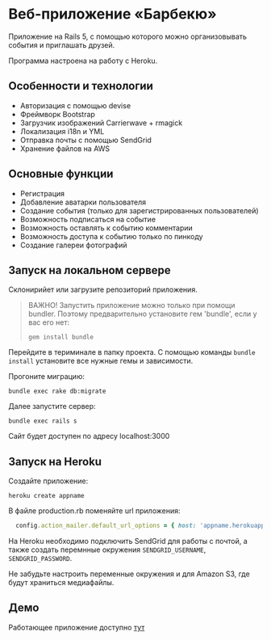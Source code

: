# Веб-приложение «Барбекю»

Приложение на Rails 5, с помощью которого можно организовывать события и приглашать друзей.

Программа настроена на работу с Heroku.
 
## Особенности и технологии

- Авторизация с помощью devise
- Фреймворк Bootstrap
- Загрузчик изображений  Carrierwave + rmagick
- Локализация i18n и YML
- Отправка почты с помощью SendGrid
- Хранение файлов на AWS


## Основные функции

- Регистрация
- Добавление аватарки пользователя
- Создание события (только для зарегистрированных пользователей)
- Возможность подписаться на событие
- Возможность оставлять к событию комментарии
- Возможность доступа к событию только по пинкоду
- Создание галереи фотографий


## Запуск на локальном сервере

Склонирийет или загрузите репозиторий приложения.

> ВАЖНО! Запустить приложение можно только при помощи bundler.
> Поэтому предварительно установите гем 'bundle', если у вас его нет:
>
>```
> gem install bundle
>```

Перейдите в териминале в папку проекта. С помощью команды `bundle install` установите 
все нужные гемы и зависимости. 

Прогоните миграцию: 

```
bundle exec rake db:migrate
```

Далее запустите сервер: 

```
bundle exec rails s
```

Сайт будет доступен по адресу localhost:3000



## Запуск на Heroku

Создайте приложение:

```
heroku create appname
```

В файле production.rb поменяйте url приложения:

```ruby
  config.action_mailer.default_url_options = { host: 'appname.herokuapp.com' }
```

На Heroku необходимо подключить SendGrid для работы с почтой, а также 
создать перемнные окружения `SENDGRID_USERNAME`, `SENDGRID_PASSWORD`.

Не забудьте настроить переменные окружения и для Amazon S3, где будут
храниться медиафайлы.


## Демо

Работающее приложение доступно [тут](https://letsgobbq.herokuapp.com)